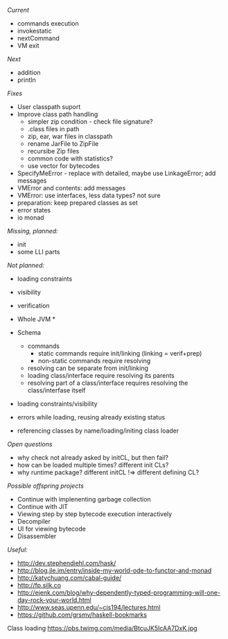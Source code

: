 *Current*
* commands execution
 * invokestatic
 * nextCommand
 * VM exit

*Next*
 * addition
 * println

*Fixes*
* User classpath suport
* Improve class path handling
  * simpler zip condition - check file signature?
  * .class files in path
  * zip, ear, war files in classpath
  * rename JarFile to ZipFile
  * recursibe Zip files
  * common code with statistics?
  * use vector for bytecodes
* SpecifyMeError - replace with detailed, maybe use LinkageError; add messages
* VMError and contents: add messages
* VMError: use interfaces, less data types? not sure
* preparation: keep prepared classes as set
*  error states
* io monad

*Missing, planned:*
* init
* some LLI parts

*Not planned:*
 * loading constraints
 * visibility
 * verification

* Whole JVM *
 * Schema
   * commands
     * static commands require init/linking (linking = verif+prep)
     * non-static commands require resolving
   * resolving can be separate from init/linking
   * loading class/interface require resolving its parents
   * resolving part of a class/interface requires resolving the class/interfase itself
 * loading constraints/visibility
 * errors while loading, reusing already existing status
 * referencing classes by name/loading/initing class loader

*Open questions*
* why check not already asked by initCL, but then fail?
* how can be loaded multiple times? different init CLs?
* why runtime package? different initCL !=> different defining CL?

*Possible offspring projects*
* Continue with implenenting garbage collection
* Continue with JIT
* Viewing step by step bytecode execution interactively
* Decompiler
* UI for viewing bytecode
* Disassembler

*Useful:*
* http://dev.stephendiehl.com/hask/
* http://blog.jle.im/entry/inside-my-world-ode-to-functor-and-monad
* http://katychuang.com/cabal-guide/
* http://fp.silk.co
* http://ejenk.com/blog/why-dependently-typed-programming-will-one-day-rock-your-world.html
* http://www.seas.upenn.edu/~cis194/lectures.html
* https://github.com/grsmv/haskell-bookmarks

Class loading https://pbs.twimg.com/media/BtcuJK5IcAA7DxK.jpg
